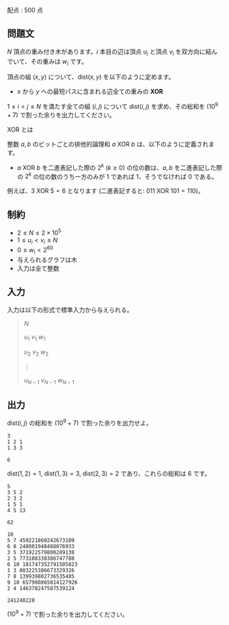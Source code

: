 配点 : $500$ 点

## 問題文

$N$ 頂点の重み付き木があります。$i$ 本目の辺は頂点 $u_i$ と頂点 $v_i$ を双方向に結んでいて、その重みは $w_i$ です。

頂点の組 $(x,y)$ について、$\text{dist}(x,y)$ を以下のように定めます。

- $x$ から $y$ への最短パスに含まれる辺全ての重みの **XOR**

$1 \leq i \lt j \leq N$ を満たす全ての組 $(i,j)$ について $\text{dist}(i,j)$ を求め、その総和を $(10^9+7)$ で割った余りを出力してください。

$\text{ XOR }$ とは

整数 $a, b$ のビットごとの排他的論理和 $a \text{ XOR } b$ は、以下のように定義されます。

- $a \text{ XOR } b$ を二進表記した際の $2^k$ ($k \geq 0$) の位の数は、$a, b$ を二進表記した際の $2^k$ の位の数のうち一方のみが $1$ であれば $1$、そうでなければ $0$ である。

例えば、$3 \text{ XOR } 5 = 6$ となります (二進表記すると: $011 \text{ XOR } 101 = 110$)。

## 制約

- $2 \leq N \leq 2 \times 10^5$
- $1 \leq u_i \lt v_i \leq N$
- $0 \leq w_i \lt 2^{60}$
- 与えられるグラフは木
- 入力は全て整数

## 入力

入力は以下の形式で標準入力から与えられる。

> $N$
> 
> $u_1$ $v_1$ $w_1$
> 
> $u_2$ $v_2$ $w_2$
> 
> $\vdots$
> 
> $u_{N-1}$ $v_{N-1}$ $w_{N-1}$

## 出力

$\text{dist}(i,j)$ の総和を $(10^9+7)$ で割った余りを出力せよ。

```input1
3
1 2 1
1 3 3
```

```output1
6
```

$\text{dist}(1,2)=1,$ $\text{dist}(1,3)=3,$ $\text{dist}(2,3)=2$ であり、これらの総和は $6$ です。

```input2
5
3 5 2
2 3 2
1 5 1
4 5 13
```

```output2
62
```

```input3
10
5 7 459221860242673109
6 8 248001948488076933
3 5 371922579800289138
2 5 773108338386747788
6 10 181747352791505823
1 3 803225386673329326
7 8 139939802736535485
9 10 657980865814127926
2 4 146378247587539124
```

```output3
241240228
```

$(10^9+7)$ で割った余りを出力してください。